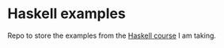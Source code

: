 # Haskell examples

Repo to store the examples from the
[Haskell course](https://www.youtube.com/playlist?list=PL8eBmR3QtPL3pDzQpwPYfWQ4NEPGu6j7z)
I am taking.
